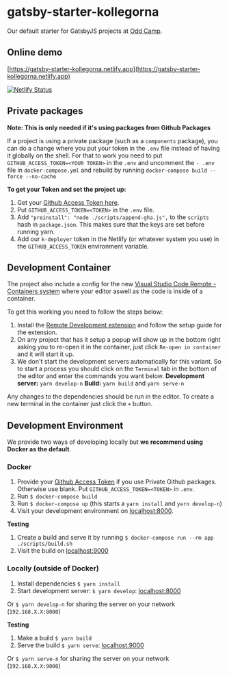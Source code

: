 # gatsby-starter-kollegorna

Our default starter for GatsbyJS projects at [Odd Camp](https://www.oddcamp.com).

## Online demo

[https://gatsby-starter-kollegorna.netlify.app](https://gatsby-starter-kollegorna.netlify.app)

[![Netlify Status](https://api.netlify.com/api/v1/badges/88f45bf8-a663-4483-bf7d-a1f47ab251c8/deploy-status)](https://app.netlify.com/sites/gatsby-starter-kollegorna/deploys)

## Private packages

**Note: This is only needed if it's using packages from Github Packages**

If a project is using a private package (such as a `components` package), you can do a change where you put your token in the `.env` file instead of having it globally on the shell. For that to work you need to put `GITHUB_ACCESS_TOKEN=<YOUR TOKEN>` in the `.env` and uncomment the `- .env` file in `docker-compose.yml` and rebuild by running `docker-compose build --force --no-cache`

**To get your Token and set the project up:**

1. Get your [Github Access Token here](https://github.com/settings/tokens).
2. Put `GITHUB_ACCESS_TOKEN=<TOKEN>` in the `.env` file.
3. Add `"preinstall": "node ./scripts/append-gha.js",` to the `scripts` hash in `package.json`.
   This makes sure that the keys are set before running yarn.
4. Add our `k-deployer` token in the Netlify (or whatever system you use) in the `GITHUB_ACCESS_TOKEN` environment variable.

## Development Container

The project also include a config for the new [Visual Studio Code Remote - Containers system](https://code.visualstudio.com/docs/remote/containers) where your editor aswell as the code is inside of a container.

To get this working you need to follow the steps below:

1. Install the [Remote Development extension](https://marketplace.visualstudio.com/items?itemName=ms-vscode-remote.vscode-remote-extensionpack) and follow the setup guide for the extension.
2. On any project that has it setup a popup will show up in the bottom right asking you to re-open it in the container, just click `Re-open in container` and it will start it up.
3. We don't start the development servers automatically for this variant.
   So to start a process you should click on the `Terminal` tab in the bottom of the editor and enter the commands you want below.
   **Development server:** `yarn develop-n`
   **Build:** `yarn build` and `yarn serve-n`

Any changes to the dependencies should be run in the editor. To create a new terminal in the container just click the `+` button.

## Development Environment

We provide two ways of developing locally but **we recommend using Docker as the default**.

### Docker

1. Provide your [Github Access Token](https://github.com/settings/tokens) if you use Private Github packages. Otherwise use blank.
   Put `GITHUB_ACCESS_TOKEN=<TOKEN>` in `.env`.
2. Run `$ docker-compose build`
3. Run `$ docker-compose up`
   (this starts a `yarn install` and `yarn develop-n`)
4. Visit your development environment on [localhost:8000](http://localhost:8000).

**Testing**

1. Create a build and serve it by running
   `$ docker-compose run --rm app ./scripts/build.sh`
2. Visit the build on [localhost:9000](http://localhost:9000)

### Locally (outside of Docker)

1. Install dependencies `$ yarn install`
2. Start development server: `$ yarn develop`: [localhost:8000](http://localhost:8000)

Or `$ yarn develop-n` for sharing the server on your network (`192.168.X.X:8000`)

**Testing**

1. Make a build `$ yarn build`
2. Serve the build `$ yarn serve`: [localhost:9000](http://localhost:9000)

Or `$ yarn serve-n` for sharing the server on your network (`192.168.X.X:9000`)

